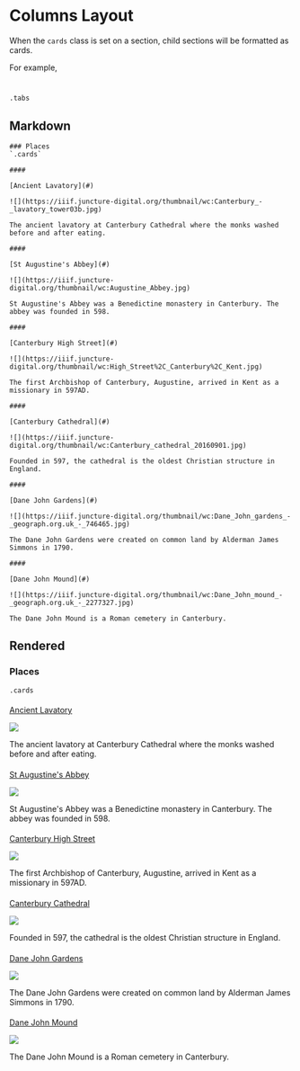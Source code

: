 # Columns Layout

When the `cards` class is set on a section, child sections will be formatted as cards.

For example,

#
`.tabs`

## Markdown

```markup
### Places 
`.cards`

####

[Ancient Lavatory](#)

![](https://iiif.juncture-digital.org/thumbnail/wc:Canterbury_-_lavatory_tower03b.jpg)

The ancient lavatory at Canterbury Cathedral where the monks washed before and after eating.

####

[St Augustine's Abbey](#)

![](https://iiif.juncture-digital.org/thumbnail/wc:Augustine_Abbey.jpg)

St Augustine's Abbey was a Benedictine monastery in Canterbury. The abbey was founded in 598.

####

[Canterbury High Street](#)

![](https://iiif.juncture-digital.org/thumbnail/wc:High_Street%2C_Canterbury%2C_Kent.jpg)

The first Archbishop of Canterbury, Augustine, arrived in Kent as a missionary in 597AD. 

####

[Canterbury Cathedral](#)

![](https://iiif.juncture-digital.org/thumbnail/wc:Canterbury_cathedral_20160901.jpg)

Founded in 597, the cathedral is the oldest Christian structure in England.

####

[Dane John Gardens](#)

![](https://iiif.juncture-digital.org/thumbnail/wc:Dane_John_gardens_-_geograph.org.uk_-_746465.jpg)

The Dane John Gardens were created on common land by Alderman James Simmons in 1790.

####

[Dane John Mound](#)

![](https://iiif.juncture-digital.org/thumbnail/wc:Dane_John_mound_-_geograph.org.uk_-_2277327.jpg)

The Dane John Mound is a Roman cemetery in Canterbury.

```

## Rendered

### Places 
`.cards`

####

[Ancient Lavatory](#)

![](https://iiif.juncture-digital.org/thumbnail/wc:Canterbury_-_lavatory_tower03b.jpg)

The ancient lavatory at Canterbury Cathedral where the monks washed before and after eating.

####

[St Augustine's Abbey](#)

![](https://iiif.juncture-digital.org/thumbnail/wc:Augustine_Abbey.jpg)

St Augustine's Abbey was a Benedictine monastery in Canterbury. The abbey was founded in 598.

####

[Canterbury High Street](#)

![](https://iiif.juncture-digital.org/thumbnail/wc:High_Street%2C_Canterbury%2C_Kent.jpg)

The first Archbishop of Canterbury, Augustine, arrived in Kent as a missionary in 597AD. 

####

[Canterbury Cathedral](#)

![](https://iiif.juncture-digital.org/thumbnail/wc:Canterbury_cathedral_20160901.jpg)

Founded in 597, the cathedral is the oldest Christian structure in England.

####

[Dane John Gardens](#)

![](https://iiif.juncture-digital.org/thumbnail/wc:Dane_John_gardens_-_geograph.org.uk_-_746465.jpg)

The Dane John Gardens were created on common land by Alderman James Simmons in 1790.

####

[Dane John Mound](#)

![](https://iiif.juncture-digital.org/thumbnail/wc:Dane_John_mound_-_geograph.org.uk_-_2277327.jpg)

The Dane John Mound is a Roman cemetery in Canterbury.

